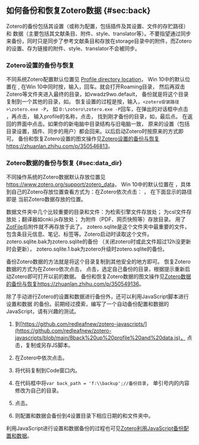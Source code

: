 ## 如何备份和恢复Zotero数据 {#sec:back}

Zotero的备份包括其设置（或称为配置，包括插件及其设置、文件的存贮路径）和 数据（主要包括其文献条目、附件、style、translator等）。不要指望通过同步 来备份，同时只是同步了参考文献条目和存放在storage目录中的附件，而Zotero 的设置、存为链接的附件、style、translator不会被同步。

### Zotero设置的备份与恢复

不同系统Zotero配置默认位置见 [Profile directory location](https://www.zotero.org/support/kb/profile_directory)， Win 10中的默认位置在 , 在Win 10中同时按，输入，回车。就会打开Roaming目录， 然后再双击Zotero等文件夹进入最终的目录，如vwadz9wo.default， 备份就是将这个目录复制到一个其他的目录，如。 恢复设置的过程是按，输入，`<zotero安装路径>\zotero.exe -P`， 如 `D:\zotero\zotero.exe -P`回车，在弹出的对话框中点击 ，再点击， 输入profile的名称，点击， 找到刚才备份的目录，如，最后点。 在返回的界面中点击。如果你的新电脑中目录结构与旧电脑一致， 原来的设置（包括目录设置，插件、同步的用户）都会回来。以后启动Zotero时按原来的方式即可。 备份和恢复Zotero设置的图文操作见[Zotero设置的备份与恢复https://zhuanlan.zhihu.com/p/350546813](https://zhuanlan.zhihu.com/p/350546813)。

### Zotero数据的备份与恢复 {#sec:data_dir}

不同操作系统的Zotero数据默认存放位置见<https://www.zotero.org/support/zotero_data>， Win 10中的默认位置在 ，具体到自己的Zotero存放位置查看方式为：在Zotero依次点击： ， 在下面显示的路径即是 当前Zotero数据存放的位置。

数据文件夹中几个比较重要的目录和文件：为检索引擎文件存放处； 为csl文件存放处；翻译器如cnki.js存放处； 为附件（PDF、网页快照等）存放目录。 用了[ZotFile](http://zotfile.com/)后附件就不再存放于此了。 zotero.sqlite是这个文件夹中最重要的文件， 包含条目元信息、笔记、标签等。Zotero启动时读取这个文件。 zotero.sqlite.bak为zotero.sqlite的备份 （关闭zotero时或此文件超过12h没更新时会更新）， zotero.sqlite.1.bak为zotero升级时zotero.sqlite的备份。

备份Zotero数据的方法就是将这个目录复制到其他安全的地方即可。 恢复Zotero数据的方式为在Zotero依次点击， 点击，选定自己备份的目录，根据提示重新启动Zotero即可打开以前的数据。 备份和恢复Zotero数据的图文操作见[Zotero数据的备份与恢复https://zhuanlan.zhihu.com/p/350549136](https://zhuanlan.zhihu.com/p/350549136)。

除了手动进行Zotero的设置和数据进行备份外，还可以利用JavaScript脚本进行设置和数据 的备份。前期经过摸索，编写了一个自动备份配置和数据的JavaScript，请有兴趣的测试。

1.  到[https://github.com/redleafnew/zotero-javascripts/](https://github.com/redleafnew/zotero-javascripts/blob/main/8back%20up%20profile%20and%20data.js)， 点击，复制或另存JS脚本。

2.  在Zotero中依次点击。

3.  将代码复制到Code窗口内。

4.  在代码框中将`var back_path = 'f:\\backup';//备份目录`， 单引号内的内容修改为自己的目录。

5.  点击。

6.  则配置和数据会备份到4设置目录下相应日期的和文件夹中。

利用JavaScript进行设置和数据备份的过程也可见[Zotero利用JavaScript备份配置和数据](https://zhuanlan.zhihu.com/p/357859432)。

